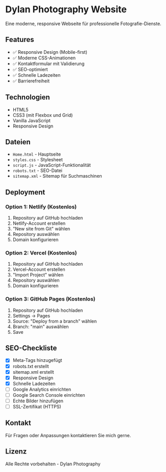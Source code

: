 # Dylan Photography Website

Eine moderne, responsive Webseite für professionelle Fotografie-Dienste.

## Features

- ✅ Responsive Design (Mobile-first)
- ✅ Moderne CSS-Animationen
- ✅ Kontaktformular mit Validierung
- ✅ SEO-optimiert
- ✅ Schnelle Ladezeiten
- ✅ Barrierefreiheit

## Technologien

- HTML5
- CSS3 (mit Flexbox und Grid)
- Vanilla JavaScript
- Responsive Design

## Dateien

- `Home.html` - Hauptseite
- `styles.css` - Stylesheet
- `script.js` - JavaScript-Funktionalität
- `robots.txt` - SEO-Datei
- `sitemap.xml` - Sitemap für Suchmaschinen

## Deployment

### Option 1: Netlify (Kostenlos)
1. Repository auf GitHub hochladen
2. Netlify-Account erstellen
3. "New site from Git" wählen
4. Repository auswählen
5. Domain konfigurieren

### Option 2: Vercel (Kostenlos)
1. Repository auf GitHub hochladen
2. Vercel-Account erstellen
3. "Import Project" wählen
4. Repository auswählen
5. Domain konfigurieren

### Option 3: GitHub Pages (Kostenlos)
1. Repository auf GitHub hochladen
2. Settings → Pages
3. Source: "Deploy from a branch" wählen
4. Branch: "main" auswählen
5. Save

## SEO-Checkliste

- [x] Meta-Tags hinzugefügt
- [x] robots.txt erstellt
- [x] sitemap.xml erstellt
- [x] Responsive Design
- [x] Schnelle Ladezeiten
- [ ] Google Analytics einrichten
- [ ] Google Search Console einrichten
- [ ] Echte Bilder hinzufügen
- [ ] SSL-Zertifikat (HTTPS)

## Kontakt

Für Fragen oder Anpassungen kontaktieren Sie mich gerne.

## Lizenz

Alle Rechte vorbehalten - Dylan Photography 